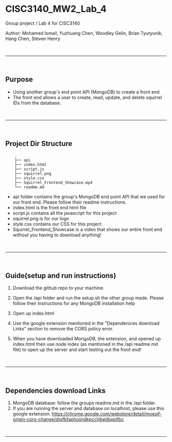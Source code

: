 # CISC3140_MW2_Lab_4

Group project / Lab 4 for CISC3140

Author: 
    Mohamed Ismail, Yuzhuang Chen, Woodley Gelin, Brian Tyutyunik, Hang Chen, Steven Henry

<br>
<hr>
<br>

## Purpose

- Using another group's end point API (MongoDB) to create a front end
- The front end allows a user to create, read, update, and delete squirrel IDs from the database.

<br>
<hr>
<br>

## Project Dir Structure

```text
    .
    ├── api
    ├── index.html
    ├── script.js
    ├── squirrel.png
    ├── style.css
    ├── Squirrel_Frontend_Showcase.mp4
    └── readme.md
```

- api folder contains the group's MongoDB end point API that we used for our front end. Please follow their readme instructions.
- index.html is the front end html file
- script.js contains all the javascript for this project
- squirrel.png is for our logo
- style.css contains our CSS for this project
- Squirrel_Frontend_Showcase is a video that shows our entire front end without you having to download anything!

<br>
<hr>
<br>

## Guide(setup and run instructions)

1. Download the github repo to your machine.

2. Open the /api folder and run the setup.sh the other group made. Please follow their instructions for any MongoDB installation help

3. Open up index.html

4. Use the google extension mentioned in the "Dependenices download Links" section to remove the CORS policy error.

5. When you have downloaded MongoDB, the extension, and opened up index.html then use node index (as mentioned in the /api readme.md file) to open up the server and start testing out the front end!

<br>
<hr>
<br>

## Dependencies download Links

1. MongoDB database: follow the groups readme.md in the /api folder. 
2. If you are running the server and database on localhost, please use this google extension: https://chrome.google.com/webstore/detail/moesif-origin-cors-change/digfbfaphojjndkpccljibejjbppifbc

<br>
<hr>
<br>
